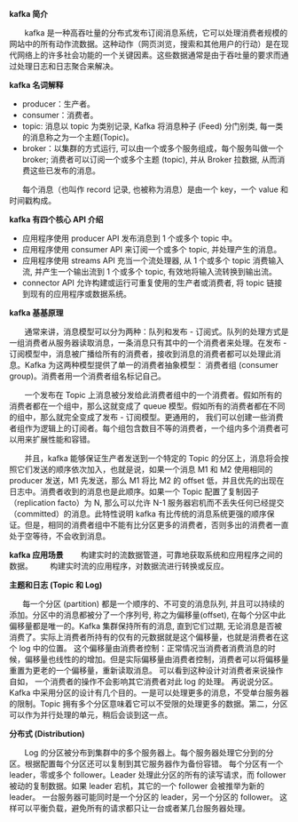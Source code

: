 **kafka 简介**

       kafka 是一种高吞吐量的分布式发布订阅消息系统，它可以处理消费者规模的网站中的所有动作流数据。这种动作（网页浏览，搜索和其他用户的行动）是在现代网络上的许多社会功能的一个关键因素。这些数据通常是由于吞吐量的要求而通过处理日志和日志聚合来解决。

**kafka 名词解释**

*   producer：生产者。
*   consumer：消费者。
*   topic: 消息以 topic 为类别记录, Kafka 将消息种子 (Feed) 分门别类, 每一类的消息称之为一个主题(Topic)。
*   broker：以集群的方式运行, 可以由一个或多个服务组成，每个服务叫做一个 broker; 消费者可以订阅一个或多个主题 (topic), 并从 Broker 拉数据, 从而消费这些已发布的消息。

      每个消息（也叫作 record 记录, 也被称为消息）是由一个 key，一个 value 和时间戳构成。

**kafka 有四个核心 API 介绍**

*   应用程序使用 producer API 发布消息到 1 个或多个 topic 中。
*   应用程序使用 consumer API 来订阅一个或多个 topic, 并处理产生的消息。
*   应用程序使用 streams API 充当一个流处理器, 从 1 个或多个 topic 消费输入流, 并产生一个输出流到 1 个或多个 topic, 有效地将输入流转换到输出流。
*   connector API 允许构建或运行可重复使用的生产者或消费者, 将 topic 链接到现有的应用程序或数据系统。 

**kafka 基基原理**

       通常来讲，消息模型可以分为两种：队列和发布 - 订阅式。队列的处理方式是一组消费者从服务器读取消息，一条消息只有其中的一个消费者来处理。在发布 - 订阅模型中，消息被广播给所有的消费者，接收到消息的消费者都可以处理此消息。Kafka 为这两种模型提供了单一的消费者抽象模型： 消费者组 (consumer group)。消费者用一个消费者组名标记自己。

       一个发布在 Topic 上消息被分发给此消费者组中的一个消费者。假如所有的消费者都在一个组中，那么这就变成了 queue 模型。假如所有的消费者都在不同的组中，那么就完全变成了发布 - 订阅模型。更通用的， 我们可以创建一些消费者组作为逻辑上的订阅者。每个组包含数目不等的消费者，一个组内多个消费者可以用来扩展性能和容错。       

       并且，kafka 能够保证生产者发送到一个特定的 Topic 的分区上，消息将会按照它们发送的顺序依次加入，也就是说，如果一个消息 M1 和 M2 使用相同的 producer 发送，M1 先发送，那么 M1 将比 M2 的 offset 低，并且优先的出现在日志中。消费者收到的消息也是此顺序。如果一个 Topic 配置了复制因子（replication facto）为 N, 那么可以允许 N-1 服务器宕机而不丢失任何已经提交（committed）的消息。此特性说明 kafka 有比传统的消息系统更强的顺序保证。但是，相同的消费者组中不能有比分区更多的消费者，否则多出的消费者一直处于空等待，不会收到消息。

**kafka 应用场景**
       构建实时的流数据管道，可靠地获取系统和应用程序之间的数据。
       构建实时流的应用程序，对数据流进行转换或反应。

**主题和日志 (Topic 和 Log)**

      每一个分区 (partition) 都是一个顺序的、不可变的消息队列, 并且可以持续的添加。分区中的消息都被分了一个序列号, 称之为偏移量(offset), 在每个分区中此偏移量都是唯一的。Kafka 集群保持所有的消息, 直到它们过期, 无论消息是否被消费了。实际上消费者所持有的仅有的元数据就是这个偏移量，也就是消费者在这个 log 中的位置。 这个偏移量由消费者控制：正常情况当消费者消费消息的时候，偏移量也线性的的增加。但是实际偏移量由消费者控制，消费者可以将偏移量重置为更老的一个偏移量，重新读取消息。 可以看到这种设计对消费者来说操作自如， 一个消费者的操作不会影响其它消费者对此 log 的处理。 再说说分区。Kafka 中采用分区的设计有几个目的。一是可以处理更多的消息，不受单台服务器的限制。Topic 拥有多个分区意味着它可以不受限的处理更多的数据。第二，分区可以作为并行处理的单元，稍后会谈到这一点。

**分布式 (Distribution)**

       Log 的分区被分布到集群中的多个服务器上。每个服务器处理它分到的分区。根据配置每个分区还可以复制到其它服务器作为备份容错。 每个分区有一个 leader，零或多个 follower。Leader 处理此分区的所有的读写请求，而 follower 被动的复制数据。如果 leader 宕机，其它的一个 follower 会被推举为新的 leader。 一台服务器可能同时是一个分区的 leader，另一个分区的 follower。 这样可以平衡负载，避免所有的请求都只让一台或者某几台服务器处理。

